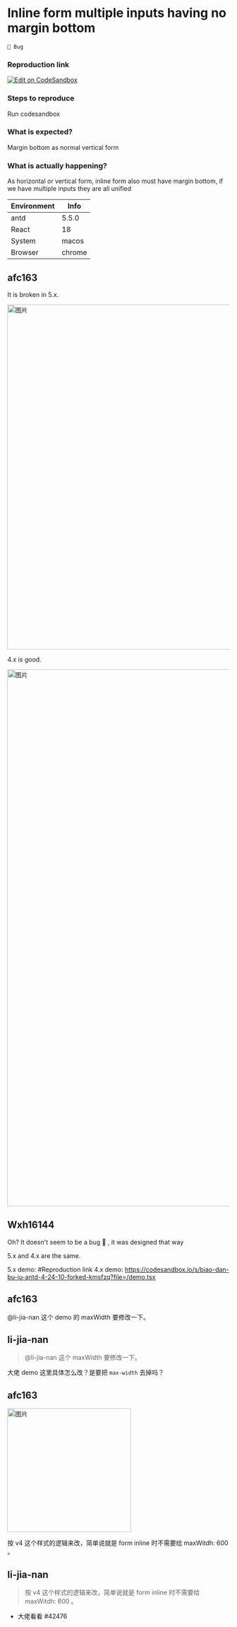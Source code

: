 # Inline form multiple inputs having no margin bottom

`🐛 Bug`

### Reproduction link

[![Edit on CodeSandbox](https://codesandbox.io/static/img/play-codesandbox.svg)](https://codesandbox.io/s/form-layout-antd-5-5-0-forked-6gdxgs?file=/demo.js)

### Steps to reproduce

Run codesandbox

### What is expected?

Margin bottom as normal vertical form

### What is actually happening?

As horizontal or vertical form, inline form also must have margin bottom, if we have multiple inputs they are all unified

| Environment | Info   |
| ----------- | ------ |
| antd        | 5.5.0  |
| React       | 18     |
| System      | macos  |
| Browser     | chrome |

<!-- generated by ant-design-issue-helper. DO NOT REMOVE -->

## afc163

It is broken in 5.x.

<img width="781" alt="图片" src="https://github.com/ant-design/ant-design/assets/507615/81e4aa32-5570-4465-9877-2c1abeedd827">

4.x is good.

<img width="1216" alt="图片" src="https://github.com/ant-design/ant-design/assets/507615/38e2766d-d002-4cee-a965-c11f3ce124be">

## Wxh16144

Oh? It doesn't seem to be a bug 🤔 , it was designed that way

5.x and 4.x are the same.

5.x demo: #Reproduction link
4.x demo: https://codesandbox.io/s/biao-dan-bu-ju-antd-4-24-10-forked-kmsfzq?file=/demo.tsx

## afc163

@li-jia-nan 这个 demo 的 maxWidth 要修改一下。

## li-jia-nan

> @li-jia-nan 这个 maxWidth 要修改一下。

大佬 demo 这里具体怎么改？是要把 `max-width` 去掉吗？

## afc163

  <img width="280" alt="图片" src="https://github.com/ant-design/ant-design/assets/507615/b5ade618-e949-4035-9dea-bd2c8656d01c">

按 v4 这个样式的逻辑来改，简单说就是 form inline 时不需要给 maxWitdh: 600 。

## li-jia-nan

> 按 v4 这个样式的逻辑来改，简单说就是 form inline 时不需要给 maxWitdh: 600 。

- 大佬看看 #42476
